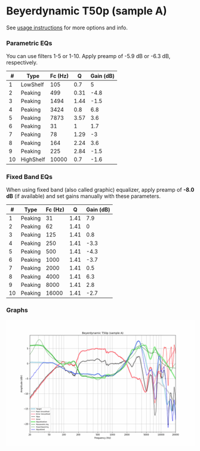 # Beyerdynamic T50p (sample A)
See [usage instructions](https://github.com/jaakkopasanen/AutoEq#usage) for more options and info.

### Parametric EQs
You can use filters 1-5 or 1-10. Apply preamp of -5.9 dB or -6.3 dB, respectively.

|   # | Type      |   Fc (Hz) |    Q |   Gain (dB) |
|-----|-----------|-----------|------|-------------|
|   1 | LowShelf  |       105 | 0.7  |         5   |
|   2 | Peaking   |       499 | 0.31 |        -4.8 |
|   3 | Peaking   |      1494 | 1.44 |        -1.5 |
|   4 | Peaking   |      3424 | 0.8  |         6.8 |
|   5 | Peaking   |      7873 | 3.57 |         3.6 |
|   6 | Peaking   |        31 | 1    |         1.7 |
|   7 | Peaking   |        78 | 1.29 |        -3   |
|   8 | Peaking   |       164 | 2.24 |         3.6 |
|   9 | Peaking   |       225 | 2.84 |        -1.5 |
|  10 | HighShelf |     10000 | 0.7  |        -1.6 |

### Fixed Band EQs
When using fixed band (also called graphic) equalizer, apply preamp of **-8.0 dB** (if available) and set gains manually with these parameters.

|   # | Type    |   Fc (Hz) |    Q |   Gain (dB) |
|-----|---------|-----------|------|-------------|
|   1 | Peaking |        31 | 1.41 |         7.9 |
|   2 | Peaking |        62 | 1.41 |         0   |
|   3 | Peaking |       125 | 1.41 |         0.8 |
|   4 | Peaking |       250 | 1.41 |        -3.3 |
|   5 | Peaking |       500 | 1.41 |        -4.3 |
|   6 | Peaking |      1000 | 1.41 |        -3.7 |
|   7 | Peaking |      2000 | 1.41 |         0.5 |
|   8 | Peaking |      4000 | 1.41 |         6.3 |
|   9 | Peaking |      8000 | 1.41 |         2.8 |
|  10 | Peaking |     16000 | 1.41 |        -2.7 |

### Graphs
![](./Beyerdynamic%20T50p%20(sample%20A).png)
